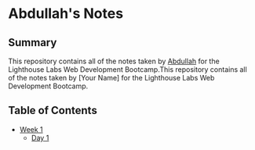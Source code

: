 # Abdullah's Notes

## Summary

This repository contains all of the notes taken by [Abdullah](https://github.com/akhan445) for the Lighthouse Labs Web Development Bootcamp.This repository contains all of the notes taken by [Your Name] for the Lighthouse Labs Web Development Bootcamp.

## Table of Contents
* [Week 1](/Week_1)
  * [Day 1](/Week_1/Day_1)

